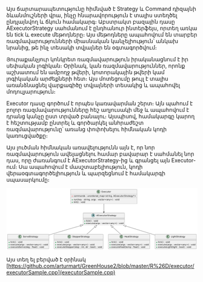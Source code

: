 Այս ճարտարապետությունը հիմնված է Strategy և Command դիզայնի ձևանմուշների վրա, ինչը հնարավորություն է տալիս ստեղծել ընդլայնվող և ճկուն համակարգ։ Աբստրակտ բազային դասը AExecutorStrategy սահմանում է ընդհանուր ինտերֆեյս, որտեղ առկա են tick և execute մեթոդները։ Այս մեթոդները ապահովում են տարբեր ռազմավարությունների միասնական կանչելիություն՝ անկախ նրանից, թե ինչ տեսակի տվյալներ են օգտագործվում։

Յուրաքանչյուր կոնկրետ ռազմավարություն իրականացնում է իր սեփական լոգիկան։ Օրինակ, կան ռազմավարություններ, որոնք աշխատում են ամբողջ թվերի, կոտորակային թվերի կամ լոգիկական արժեքների հետ։ Այս մոտեցումը թույլ է տալիս առանձնացնել վարքագիծը տվյալների տեսակից և ապահովել մոդուլյարություն։

Executor դասը գործում է որպես կառավարման շերտ։ Այն պահում է բոլոր ռազմավարությունները հեշ աղյուսակի մեջ և ապահովում է դրանց կանչը ըստ տրված բանալու։ Այսպիսով, համակարգը կարող է հեշտությամբ ընտրել և գործարկել անհրաժեշտ ռազմավարությունը՝ առանց փոփոխելու հիմնական կոդի կառուցվածքը։

Այս լուծման հիմնական առավելությունն այն է, որ նոր ռազմավարություն ավելացնելու համար բավարար է սահմանել նոր դաս, որը ժառանգում է AExecutorStrategy-ից և գրանցել այն Executor-ում։ Սա ապահովում է մասշտաբելիություն, կոդի վերաօգտագործելիություն և պարզեցնում է համակարգի սպասարկումը։


![executorArchetecture](https://github.com/arturmart/GreenHouse2/blob/master/R%26D/executor/executorArchetecture.png)

Այս տեղ ել բերված է օրինակ [https://github.com/arturmart/GreenHouse2/blob/master/R%26D/executor/executorSample.cpp](executorSample.cpp)
